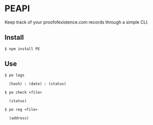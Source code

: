 # PEAPI

Keep track of your proofofexistence.com records through a simple CLI.

## Install

    $ npm install PE

## Use

    $ pe logs

      (hash) : (date) : (status)

    $ pe check <file>

      (status)

    $ pe reg <file>

      (address)
